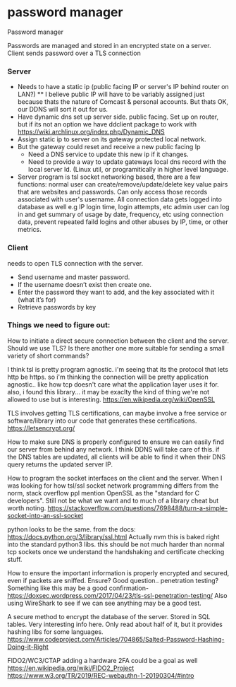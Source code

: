 # password manager
Password manager

Passwords are managed and stored in an encrypted state on a server. 
Client sends password over a TLS connection
### Server 
 - Needs to have a static ip (public facing IP or server's IP behind router on LAN?)
 	** I believe public IP will have to be variably assigned just because thats the nature of Comcast & personal accounts. But thats OK, our DDNS will sort it out for us.
 - Have dynamic dns set up server side. public facing.
 	Set up on router, but if its not an option we have ddclient package to work with
 	https://wiki.archlinux.org/index.php/Dynamic_DNS
 - Assign static ip to server on its gateway protected local network. 
 - But the gateway could reset and receive a new public facing Ip
    - Need a DNS service to update this new ip if it changes.
    - Need to provide a way to update gateways local dns record with the local server Id. (Linux util, or programitically in higher level language. 
 - Server program is tsl socket networking based, there are a few functions: normal user can create/remove/update/delete key value pairs that are websites and passwords. Can only access those records associated with user's username.
  	All connection data gets logged into database as well e.g IP login time, login attempts, etc
 	admin user can log in and get summary of usage by date, frequency, etc
 	using connection data, prevent repeated faild logins and other abuses by IP, time, or other metrics.
### Client
needs to open TLS connection with the server. 
  - Send username and master password. 
  - If the username doesn’t exist then create one.  
  - Enter the password they want to add, and the key associated with it (what it’s for)
  - Retrieve passwords by key

### Things we need to figure out:
How to initiate a direct secure connection between the client and the server. Should we use TLS? Is there another one more suitable for sending a small variety of short commands?

I think tsl is pretty program agnostic. i'm seeing that its the protocol that lets http be https. so i'm thinking the connection will be pretty application agnostic.. like how tcp doesn't care what the application layer uses it for. also, i found this library... it may be exaclty the kind of thing we're not allowed to use but is interesting.
https://en.wikipedia.org/wiki/OpenSSL

TLS involves getting TLS certifications, can maybe involve a free service or software/library into our code that generates these certifications. 
https://letsencrypt.org/

How to make sure DNS is properly configured to ensure we can easily find our server from behind any network. 
I think DDNS will take care of this. if the DNS tables are updated, all clients will be able to find it when their DNS query returns the updated server IP.

How to program the socket interfaces on the client and the server. 
When I was looking for how tsl/ssl socket network programming differs from the norm, stack overflow ppl mention OpenSSL as the "standard for C developers". Still not be what we want and to much of a library cheat but worth noting.
https://stackoverflow.com/questions/7698488/turn-a-simple-socket-into-an-ssl-socket

python looks to be the same. from the docs:
https://docs.python.org/3/library/ssl.html
Actually nvm this is baked right into the standard python3 libs. this should be not much harder than normal tcp sockets once we understand the handshaking and certificate checking stuff. 

How to ensure the important information is properly encrypted and secured, even if packets are sniffed. 
Ensure? Good question.. penetration testing? Something like this may be a good confirmation-
https://doxsec.wordpress.com/2017/04/23/tls-ssl-penetration-testing/
Also using WireShark to see if we can see anything may be a good test.

A secure method to encrypt the database of the server. Stored in SQL tables. 
Very interesting info here. Only read about half of it, but it provides hashing libs for
some languages.
https://www.codeproject.com/Articles/704865/Salted-Password-Hashing-Doing-it-Right

FIDO2/WC3/CTAP
adding a hardware 2FA could be a goal as well
https://en.wikipedia.org/wiki/FIDO2_Project
https://www.w3.org/TR/2019/REC-webauthn-1-20190304/#intro
